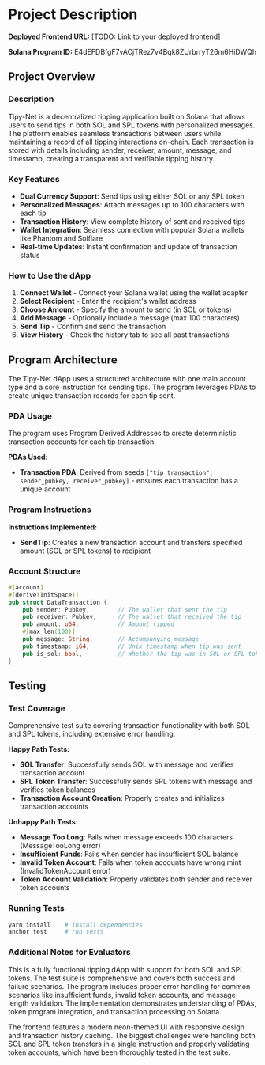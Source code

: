 # Project Description

**Deployed Frontend URL:** [TODO: Link to your deployed frontend]

**Solana Program ID:** E4dEFDBfgF7vACjTRez7v4Bqk8ZUrbrryT26m6HiDWQh

## Project Overview

### Description

Tipy-Net is a decentralized tipping application built on Solana that allows users to send tips in both SOL and SPL tokens with personalized messages. The platform enables seamless transactions between users while maintaining a record of all tipping interactions on-chain. Each transaction is stored with details including sender, receiver, amount, message, and timestamp, creating a transparent and verifiable tipping history.

### Key Features

- **Dual Currency Support**: Send tips using either SOL or any SPL token
- **Personalized Messages**: Attach messages up to 100 characters with each tip
- **Transaction History**: View complete history of sent and received tips
- **Wallet Integration**: Seamless connection with popular Solana wallets like Phantom and Solflare
- **Real-time Updates**: Instant confirmation and update of transaction status

### How to Use the dApp

1. **Connect Wallet** - Connect your Solana wallet using the wallet adapter
2. **Select Recipient** - Enter the recipient's wallet address
3. **Choose Amount** - Specify the amount to send (in SOL or tokens)
4. **Add Message** - Optionally include a message (max 100 characters)
5. **Send Tip** - Confirm and send the transaction
6. **View History** - Check the history tab to see all past transactions

## Program Architecture

The Tipy-Net dApp uses a structured architecture with one main account type and a core instruction for sending tips. The program leverages PDAs to create unique transaction records for each tip sent.

### PDA Usage

The program uses Program Derived Addresses to create deterministic transaction accounts for each tip transaction.

**PDAs Used:**

- **Transaction PDA**: Derived from seeds `["tip_transaction", sender_pubkey, receiver_pubkey]` - ensures each transaction has a unique account

### Program Instructions

**Instructions Implemented:**

- **SendTip**: Creates a new transaction account and transfers specified amount (SOL or SPL tokens) to recipient

### Account Structure

```rust
#[account]
#[derive(InitSpace)]
pub struct DataTransaction {
    pub sender: Pubkey,        // The wallet that sent the tip
    pub receiver: Pubkey,      // The wallet that received the tip
    pub amount: u64,           // Amount tipped
    #[max_len(100)]
    pub message: String,       // Accompanying message
    pub timestamp: i64,        // Unix timestamp when tip was sent
    pub is_sol: bool,          // Whether the tip was in SOL or SPL tokens
}
```

## Testing

### Test Coverage

Comprehensive test suite covering transaction functionality with both SOL and SPL tokens, including extensive error handling.

**Happy Path Tests:**

- **SOL Transfer**: Successfully sends SOL with message and verifies transaction account
- **SPL Token Transfer**: Successfully sends SPL tokens with message and verifies token balances
- **Transaction Account Creation**: Properly creates and initializes transaction accounts

**Unhappy Path Tests:**

- **Message Too Long**: Fails when message exceeds 100 characters (MessageTooLong error)
- **Insufficient Funds**: Fails when sender has insufficient SOL balance
- **Invalid Token Account**: Fails when token accounts have wrong mint (InvalidTokenAccount error)
- **Token Account Validation**: Properly validates both sender and receiver token accounts

### Running Tests

```bash
yarn install    # install dependencies
anchor test     # run tests
```

### Additional Notes for Evaluators

This is a fully functional tipping dApp with support for both SOL and SPL tokens. The test suite is comprehensive and covers both success and failure scenarios. The program includes proper error handling for common scenarios like insufficient funds, invalid token accounts, and message length validation. The implementation demonstrates understanding of PDAs, token program integration, and transaction processing on Solana.

The frontend features a modern neon-themed UI with responsive design and transaction history caching. The biggest challenges were handling both SOL and SPL token transfers in a single instruction and properly validating token accounts, which have been thoroughly tested in the test suite.
